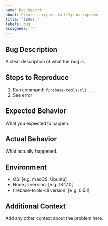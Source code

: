 ```yaml
---
name: Bug Report
about: Create a report to help us improve
title: '[BUG] '
labels: bug
assignees: ''
---
```


## Bug Description

A clear description of what the bug is.

## Steps to Reproduce

1. Run command: `firebase-tools-cli ...`
2. See error

## Expected Behavior

What you expected to happen.

## Actual Behavior

What actually happened.

## Environment

- OS: [e.g. macOS, Ubuntu]
- Node.js version: [e.g. 18.17.0]
- firebase-tools-cli version: [e.g. 0.5.1]

## Additional Context

Add any other context about the problem here.

